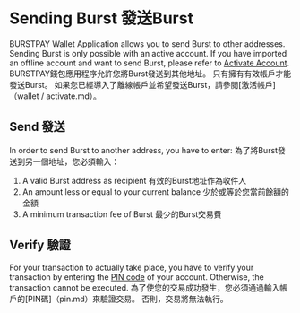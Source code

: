 # Sending Burst 發送Burst

BURSTPAY Wallet Application allows you to send Burst to other addresses. Sending Burst is only possible with an active account. If you have imported an offline account and want to send Burst, please refer to [Activate Account](wallet/activate.md).
BURSTPAY錢包應用程序允許您將Burst發送到其他地址。 只有擁有有效帳戶才能發送Burst。 如果您已經導入了離線帳戶並希望發送Burst，請參閱[激活帳戶]（wallet / activate.md）。

## Send 發送
In order to send Burst to another address, you have to enter:
為了將Burst發送到另一個地址，您必須輸入：

1. A valid Burst address as recipient 有效的Burst地址作為收件人
2. An amount less or equal to your current balance 少於或等於您當前餘額的金額
3. A minimum transaction fee of Burst 最少的Burst交易費

## Verify 驗證
For your transaction to actually take place, you have to verify your transaction by entering the [PIN code](pin.md) of your account. Otherwise, the transaction cannot be executed.
為了使您的交易成功發生，您必須通過輸入帳戶的[PIN碼]（pin.md）來驗證交易。 否則，交易將無法執行。
